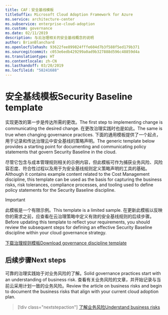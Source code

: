 ```yaml
---
title: CAF：安全基线模板
titleSuffix: Microsoft Cloud Adoption Framework for Azure
ms.service: architecture-center
ms.subservice: enterprise-cloud-adoption
ms.custom: governance
ms.date: 02/11/2019
description: 与云治理相关的安全基线概念的说明
author: BrianBlanchard
ms.openlocfilehash: 93622fee899824fffe604d7b3f588f5ed179b371
ms.sourcegitcommit: c053e6edb429299a0ad9b327888d596c48859d4a
ms.translationtype: HT
ms.contentlocale: zh-CN
ms.lasthandoff: 03/20/2019
ms.locfileid: "58241688"
---
```

# <a name="security-baseline-template"></a><span data-ttu-id="0023d-103">安全基线模板</span><span class="sxs-lookup"><span data-stu-id="0023d-103">Security Baseline template</span></span>

<span data-ttu-id="0023d-104">实现更改的第一步是传达所需的更改。</span><span class="sxs-lookup"><span data-stu-id="0023d-104">The first step to implementing change is communicating the desired change.</span></span> <span data-ttu-id="0023d-105">在更改治理实践时也是如此。</span><span class="sxs-lookup"><span data-stu-id="0023d-105">The same is true when changing governance practices.</span></span> <span data-ttu-id="0023d-106">下面的通用模板提供了一个起点，用于记录和传达治理云中安全基线的策略声明。</span><span class="sxs-lookup"><span data-stu-id="0023d-106">The generic template below provides a starting point for documenting and communicating policy statements that govern Security Baseline in the cloud.</span></span>

<span data-ttu-id="0023d-107">尽管它包含与成本管理规则相关的示例内容，但此模板可作为捕获业务风险、风险容忍度、符合性过程以及用于为安全基线规则定义策略声明的工具的基础。</span><span class="sxs-lookup"><span data-stu-id="0023d-107">Although it contains example content related to the Cost Management discipline, this template can be used as the basis for capturing the business risks, risk tolerances, compliance processes, and tooling used to define policy statements for the Security Baseline discipline.</span></span>

> [!IMPORTANT]
> <span data-ttu-id="0023d-108">此模板是一个有限示例。</span><span class="sxs-lookup"><span data-stu-id="0023d-108">This template is a limited sample.</span></span> <span data-ttu-id="0023d-109">在更新此模板以反映你的需求之前，应查看在云治理策略中定义有效的安全基线规则的后续步骤。</span><span class="sxs-lookup"><span data-stu-id="0023d-109">Before updating this template to reflect your requirements, you should review the subsequent steps for defining an effective Security Baseline discipline within your cloud governance strategy.</span></span>

<!-- markdownlint-disable MD033 -->

 <span data-ttu-id="0023d-110"><a href="https://archcenter.blob.core.windows.net/cdn/fusion/governance/Governance Discipline Template.docx">下载治理规则模板</a></span><span class="sxs-lookup"><span data-stu-id="0023d-110"><a href="https://archcenter.blob.core.windows.net/cdn/fusion/governance/Governance Discipline Template.docx">Download governance discipline template</a></span></span>

<!-- markdownlint-enable MD033 -->

## <a name="next-steps"></a><span data-ttu-id="0023d-111">后续步骤</span><span class="sxs-lookup"><span data-stu-id="0023d-111">Next steps</span></span>

<span data-ttu-id="0023d-112">可靠的治理实践始于对业务风险的了解。</span><span class="sxs-lookup"><span data-stu-id="0023d-112">Solid governance practices start with an understanding of business risk.</span></span> <span data-ttu-id="0023d-113">查看有关业务风险的文章，并开始记录与当前云采用计划一致的业务风险。</span><span class="sxs-lookup"><span data-stu-id="0023d-113">Review the article on business risks and begin to document the business risks that align with your current cloud adoption plan.</span></span>

> [!div class="nextstepaction"]
> [<span data-ttu-id="0023d-114">了解业务风险</span><span class="sxs-lookup"><span data-stu-id="0023d-114">Understand business risks</span></span>](./business-risks.md)
